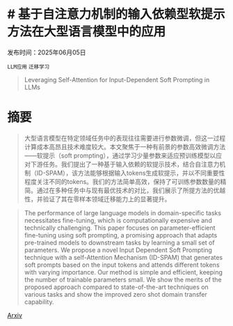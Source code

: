 # # 基于自注意力机制的输入依赖型软提示方法在大型语言模型中的应用

发布时间：2025年06月05日

`LLM应用` `迁移学习`

> Leveraging Self-Attention for Input-Dependent Soft Prompting in LLMs

# 摘要

> 大型语言模型在特定领域任务中的表现往往需要进行参数微调，但这一过程计算成本高昂且技术难度较大。本文聚焦于一种有前景的参数高效微调方法——软提示（soft prompting），通过学习少量参数来适应预训练模型以应对下游任务。我们提出了一种基于输入依赖的软提示技术，结合自注意力机制（ID-SPAM），该方法能够根据输入tokens生成软提示，并以不同重要性程度关注不同的tokens。我们的方法简单高效，保持了可训练参数数量的精简。通过在多种任务中与现有最优技术的对比，我们展示了所提方法的优越性，并验证了其在零样本领域迁移能力上的显著提升。

> The performance of large language models in domain-specific tasks necessitates fine-tuning, which is computationally expensive and technically challenging. This paper focuses on parameter-efficient fine-tuning using soft prompting, a promising approach that adapts pre-trained models to downstream tasks by learning a small set of parameters. We propose a novel Input Dependent Soft Prompting technique with a self-Attention Mechanism (ID-SPAM) that generates soft prompts based on the input tokens and attends different tokens with varying importance. Our method is simple and efficient, keeping the number of trainable parameters small. We show the merits of the proposed approach compared to state-of-the-art techniques on various tasks and show the improved zero shot domain transfer capability.

[Arxiv](https://arxiv.org/abs/2506.05629)